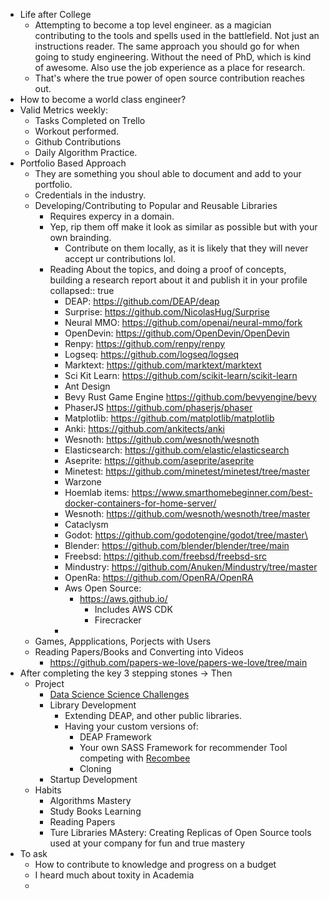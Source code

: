 - Life after College
	- Attempting to become a top level engineer. as a magician contributing to the tools and spells used in the battlefield. Not just an instructions reader. The same approach you should go for when going to study engineering. Without the need of PhD, which is kind of awesome. Also use the job experience as a place for research.
	- That's where the true power of open source contribution reaches out.
- How to become a world class engineer?
- Valid Metrics weekly:
	- Tasks Completed on Trello
	- Workout performed.
	- Github Contributions
	- Daily Algorithm Practice.
- Portfolio Based Approach
	- They are something you shoul able to document and add to your portfolio.
	- Credentials in the industry.
	- Developing/Contributing to Popular and Reusable Libraries
		- Requires expercy in a domain.
		- Yep, rip them off make it look as similar as possible but with your own brainding.
			- Contribute on them locally, as it is likely that they will never accept ur contributions lol.
		- Reading About the topics, and doing a proof of concepts, building a research report about it and publish it in your profile
		  collapsed:: true
			- DEAP: https://github.com/DEAP/deap
			- Surprise: https://github.com/NicolasHug/Surprise
			- Neural MMO: https://github.com/openai/neural-mmo/fork
			- OpenDevin: https://github.com/OpenDevin/OpenDevin
			- Renpy: https://github.com/renpy/renpy
			- Logseq: https://github.com/logseq/logseq
			- Marktext: https://github.com/marktext/marktext
			- Sci Kit Learn: https://github.com/scikit-learn/scikit-learn
			- Ant Design
			- Bevy Rust Game Engine  https://github.com/bevyengine/bevy
			- PhaserJS https://github.com/phaserjs/phaser
			- Matplotlib: https://github.com/matplotlib/matplotlib
			- Anki: https://github.com/ankitects/anki
			- Wesnoth: https://github.com/wesnoth/wesnoth
			- Elasticsearch: https://github.com/elastic/elasticsearch
			- Aseprite: https://github.com/aseprite/aseprite
			- Minetest: https://github.com/minetest/minetest/tree/master
			- Warzone
			- Hoemlab items: https://www.smarthomebeginner.com/best-docker-containers-for-home-server/
			- Wesnoth: https://github.com/wesnoth/wesnoth/tree/master
			- Cataclysm
			- Godot:  https://github.com/godotengine/godot/tree/master\
			- Blender: https://github.com/blender/blender/tree/main
			- Freebsd: https://github.com/freebsd/freebsd-src
			- Mindustry: https://github.com/Anuken/Mindustry/tree/master
			- OpenRa: https://github.com/OpenRA/OpenRA
			- Aws Open Source:
				- https://aws.github.io/
					- Includes AWS CDK
					- Firecracker
			-
	- Games, Appplications, Porjects  with Users
	- Reading Papers/Books and Converting into Videos
		- https://github.com/papers-we-love/papers-we-love/tree/main
- After completing the key 3 stepping stones -> Then
	- Project
		- [Data Science Science Challenges](https://www.kaggle.com/competitions)
		- Library Development
			- Extending DEAP, and other public libraries.
			- Having your custom versions of:
				- DEAP Framework
				- Your own SASS Framework for recommender Tool competing with [Recombee](https://www.recombee.com/?utm_source=google&utm_medium=cpc&utm_id=20925549817&utm_campaign=[S]-Recombee-US-CAN&utm_term=recommender%20api&utm_content=686815073181&gclid=Cj0KCQjwxqayBhDFARIsAANWRnSY8Lwp3IVVJ8MBvo_gKjUmZgK8gK7SfPBc3-6XBOHzcSbyT6RtCOoaAqWNEALw_wcB&gad_source=1)
				- Cloning
		- Startup Development
	- Habits
		- Algorithms Mastery
		- Study Books Learning
		- Reading Papers
		- Ture Libraries MAstery: Creating Replicas of Open Source tools used at your company for fun and true mastery
- To ask
	- How to contribute to knowledge and progress on a budget
	- I heard much about toxity in Academia
	-